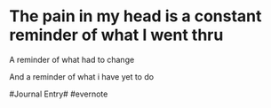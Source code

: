 # The pain in my head is a constant reminder of what I went thru

A reminder of what had to change

And a reminder of what i have yet to do

\#Journal Entry# #evernote

